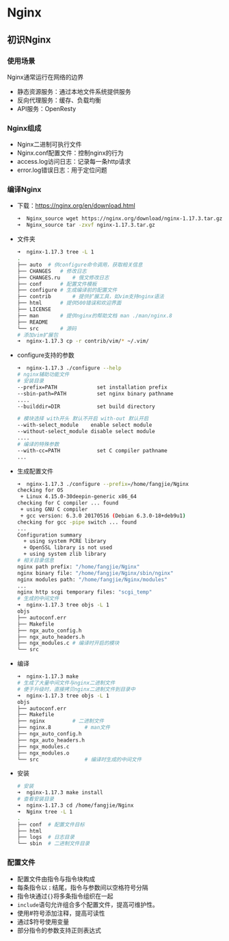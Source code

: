 # Nginx

## 初识Nginx

### 使用场景

Nginx通常运行在网络的边界

- 静态资源服务：通过本地文件系统提供服务
- 反向代理服务：缓存、负载均衡
- API服务：OpenResty

### Nginx组成

- Nginx二进制可执行文件
- Nginx.conf配置文件：控制nginx的行为
- access.log访问日志：记录每一条http请求
- error.log错误日志：用于定位问题

### 编译Nginx

- 下载：https://nginx.org/en/download.html

  ```bash
  ➜  Nginx_source wget https://nginx.org/download/nginx-1.17.3.tar.gz
  ➜  Nginx_source tar -zxvf nginx-1.17.3.tar.gz
  ```

- 文件夹

  ```bash
  ➜  nginx-1.17.3 tree -L 1            
  .
  ├── auto	# 供configure命令调用，获取相关信息
  ├── CHANGES	# 修改日志
  ├── CHANGES.ru 	# 俄文修改日志
  ├── conf		# 配置文件模板
  ├── configure	# 生成编译前的配置文件
  ├── contrib		# 提供扩展工具，如vim支持nginx语法
  ├── html		# 提供500错误和欢迎界面
  ├── LICENSE		
  ├── man		# 提供nginx的帮助文档 man ./man/nginx.8
  ├── README
  └── src		# 源码
  # 添加vim扩展包
  ➜  nginx-1.17.3 cp -r contrib/vim/* ~/.vim/
  ```

- configure支持的参数

  ```bash
  ➜  nginx-1.17.3 ./configure --help
  # nginx辅助功能文件
  # 安装目录
  --prefix=PATH          	set installation prefix
  --sbin-path=PATH       	set nginx binary pathname
  ....
  --builddir=DIR         	set build directory
  
  # 模块选择 with开头 默认不开启 with-out 默认开启
  --with-select_module    enable select module
  --without-select_module disable select module
  ....
  # 编译的特殊参数
  --with-cc=PATH     		set C compiler pathname
  ...
  ```

- 生成配置文件

  ```bash
  ➜  nginx-1.17.3 ./configure --prefix=/home/fangjie/Nginx 
  checking for OS
   + Linux 4.15.0-30deepin-generic x86_64
  checking for C compiler ... found
   + using GNU C compiler
   + gcc version: 6.3.0 20170516 (Debian 6.3.0-18+deb9u1) 
  checking for gcc -pipe switch ... found
  ...
  Configuration summary
    + using system PCRE library
    + OpenSSL library is not used
    + using system zlib library
  # 相关目录信息
  nginx path prefix: "/home/fangjie/Nginx"
  nginx binary file: "/home/fangjie/Nginx/sbin/nginx"
  nginx modules path: "/home/fangjie/Nginx/modules"
  ...
  nginx http scgi temporary files: "scgi_temp"
  # 生成的中间文件
  ➜  nginx-1.17.3 tree objs -L 1
  objs
  ├── autoconf.err
  ├── Makefile
  ├── ngx_auto_config.h
  ├── ngx_auto_headers.h
  ├── ngx_modules.c	# 编译时开启的模块
  └── src
  ```

- 编译

  ```bash
  ➜  nginx-1.17.3 make 
  # 生成了大量中间文件与nginx二进制文件
  # 便于升级时，直接拷贝nginx二进制文件到目录中
  ➜  nginx-1.17.3 tree objs -L 1
  objs
  ├── autoconf.err
  ├── Makefile
  ├── nginx			# 二进制文件
  ├── nginx.8			# man文件
  ├── ngx_auto_config.h
  ├── ngx_auto_headers.h
  ├── ngx_modules.c
  ├── ngx_modules.o
  └── src				# 编译时生成的中间文件
  ```

- 安装

  ```bash
  # 安装
  ➜  nginx-1.17.3 make install
  # 查看安装目录
  ➜  nginx-1.17.3 cd /home/fangjie/Nginx
  ➜  Nginx tree -L 1
  .
  ├── conf	# 配置文件目标
  ├── html	
  ├── logs	# 日志目录
  └── sbin	# 二进制文件目录
  ```

### 配置文件

- 配置文件由指令与指令块构成
- 每条指令以`；`结尾，指令与参数间以空格符号分隔
- 指令块通过`{}`将多条指令组织在一起
- `include`语句允许组合多个配置文件，提高可维护性。
- 使用#符号添加注释，提高可读性
- 通过$符号使用变量
- 部分指令的参数支持正则表达式